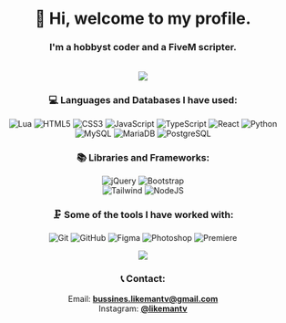 <h1 align="center">👋 Hi, welcome to my profile.</h1>
<h3 align="center">I'm a hobbyst coder and a FiveM scripter.</h3>
<br>

<div align="center">
<img src="https://komarev.com/ghpvc/?username=LikeManTV&label=Visitors&color=blue&style=for-the-badge&abbreviated=true">

### 💻 Languages and Databases I have used:
![Lua](https://img.shields.io/badge/lua-%232C2D72.svg?style=for-the-badge&logo=lua&logoColor=white)
![HTML5](https://img.shields.io/badge/html5-%23E34F26.svg?style=for-the-badge&logo=html5&logoColor=white)
![CSS3](https://img.shields.io/badge/css3-%231572B6.svg?style=for-the-badge&logo=css3&logoColor=white)
![JavaScript](https://img.shields.io/badge/javascript-%23323330.svg?style=for-the-badge&logo=javascript&logoColor=black&color=%23F7DF1E)
![TypeScript](https://img.shields.io/badge/typescript-%23007ACC.svg?style=for-the-badge&logo=typescript&logoColor=white)
![React](https://img.shields.io/badge/React-%234ea94b.svg?style=for-the-badge&logo=react&logoColor=white&color=087EA4)
![Python](https://img.shields.io/badge/Python-%234ea94b.svg?style=for-the-badge&logo=python&logoColor=white&color=275378)
<br>
![MySQL](https://img.shields.io/badge/mysql-%2300f.svg?style=for-the-badge&logo=mysql&logoColor=white&color=E48E00)
![MariaDB](https://img.shields.io/badge/MariaDB-003545?style=for-the-badge&logo=mariadb&logoColor=white)
![PostgreSQL](https://img.shields.io/badge/PostgreSQL-%234ea94b.svg?style=for-the-badge&logo=postgresql&logoColor=white&color=31648C)

### 📚 Libraries and Frameworks:
![jQuery](https://img.shields.io/badge/jQuery-%234ea94b.svg?style=for-the-badge&logo=jquery&logoColor=white&color=0868AC)
![Bootstrap](https://img.shields.io/badge/Bootstrap-%234ea94b.svg?style=for-the-badge&logo=bootstrap&logoColor=white&color=7244A9)
<br>
![Tailwind](https://img.shields.io/badge/Tailwind-%234ea94b.svg?style=for-the-badge&logo=tailwindcss&logoColor=white&color=38BDF8)
![NodeJS](https://img.shields.io/badge/NodeJS-%234ea94b.svg?style=for-the-badge&logo=node.js&logoColor=white&color=76AE63)

### 🗜 Some of the tools I have worked with:
![Git](https://img.shields.io/badge/Git-%234ea94b.svg?style=for-the-badge&logo=git&logoColor=white&color=F05033)
![GitHub](https://img.shields.io/badge/GitHub-%234ea94b.svg?style=for-the-badge&logo=github&logoColor=white&color=black)
![Figma](https://img.shields.io/badge/Figma-%234ea94b.svg?style=for-the-badge&logo=figma&logoColor=white&color=F24E1E)
![Photoshop](https://img.shields.io/badge/Photoshop-%234ea94b.svg?style=for-the-badge&logo=adobephotoshop&logoColor=white&color=31A8FF)
![Premiere](https://img.shields.io/badge/Premiere-%234ea94b.svg?style=for-the-badge&logo=adobepremierepro&logoColor=white&color=9999FF)

<img
  src="https://github-readme-stats.vercel.app/api/top-langs/?username=LikeManTV&layout=compact&theme=github_dark&hide_border=true"
/>

### 📞 Contact:
Email: [**bussines.likemantv@gmail.com**](mailto:bussines.likemantv@gmail.com)<br>
Instagram: [**@likemantv**](https://instagram.com/likemantv)
</div>
